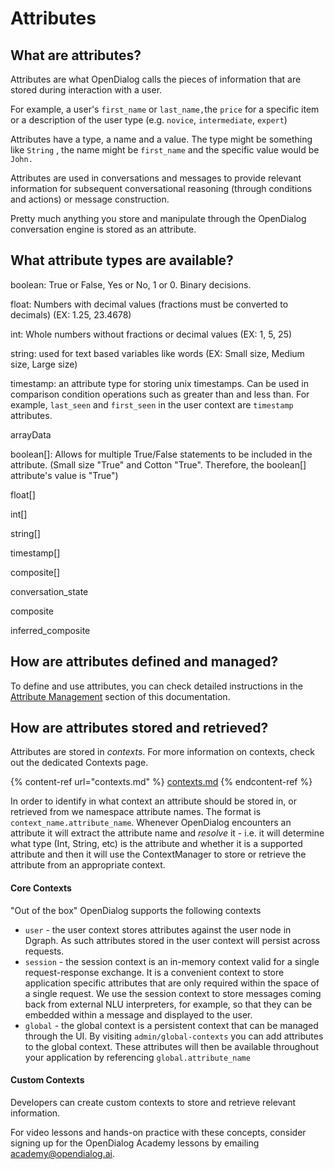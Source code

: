 # Attributes

## What are attributes?

Attributes are what OpenDialog calls the pieces of information that are stored during interaction with a user.&#x20;

For example, a user's `first_name` or `last_name,`the `price` for a specific item or a description of the user type (e.g. `novice`, `intermediate`, `expert`)

Attributes have a type, a name and a value. The type might be something like `String` , the name might be `first_name` and the specific value would be `John.`

Attributes are used in conversations and messages to provide relevant information for subsequent conversational reasoning (through conditions and actions) or message construction.&#x20;

Pretty much anything you store and manipulate through the OpenDialog conversation engine is stored as an attribute.&#x20;

## What attribute types are available?

boolean: True or False, Yes or No, 1 or 0. Binary decisions.

float: Numbers with decimal values (fractions must be converted to decimals) (EX: 1.25, 23.4678)

int: Whole numbers without fractions or decimal values (EX: 1, 5, 25)

string: used for text based variables like words (EX: Small size, Medium size, Large size)

timestamp: an attribute type for storing unix timestamps. Can be used in comparison condition operations such as greater than and less than. For example, `last_seen` and `first_seen` in the user context are `timestamp` attributes. &#x20;

arrayData

boolean\[]: Allows for multiple True/False statements to be included in the attribute. (Small size "True" and Cotton "True". Therefore, the boolean\[] attribute's value is "True")

float\[]

int\[]

string\[]

timestamp\[]

composite\[]

conversation\_state

composite

inferred\_composite

## How are attributes defined and managed?

To define and use attributes, you can check detailed instructions in the [Attribute Management](attribute-management.md) section of this documentation.

## How are attributes stored and retrieved?

Attributes are stored in _contexts_. For more information on contexts, check out the dedicated Contexts page.



{% content-ref url="contexts.md" %}
[contexts.md](contexts.md)
{% endcontent-ref %}

In order to identify in what context an attribute should be stored in, or retrieved from we namespace attribute names. The format is `context_name.attribute_name`. Whenever OpenDialog encounters an attribute it will extract the attribute name and _resolve_ it - i.e. it will determine what type (Int, String, etc) is the attribute and whether it is a supported attribute and then it will use the ContextManager to store or retrieve the attribute from an appropriate context.

#### Core Contexts

"Out of the box" OpenDialog supports the following contexts

* `user` - the user context stores attributes against the user node in Dgraph. As such attributes stored in the user context will persist across requests.
* `session` - the session context is an in-memory context valid for a single request-response exchange. It is a convenient context to store application specific attributes that are only required within the space of a single request. We use the session context to store messages coming back from external NLU interpreters, for example, so that they can be embedded within a message and displayed to the user.
* `global` - the global context is a persistent context that can be managed through the UI. By visiting `admin/global-contexts` you can add attributes to the global context. These attributes will then be available throughout your application by referencing `global.attribute_name`&#x20;

#### Custom Contexts

Developers can create custom contexts to store and retrieve relevant information.

For video lessons and hands-on practice with these concepts, consider signing up for the OpenDialog Academy lessons by emailing academy@opendialog.ai.&#x20;
